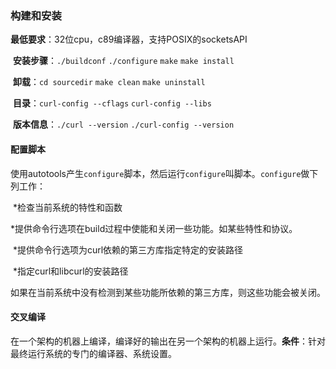### 构建和安装

​	**最低要求**：32位cpu，c89编译器，支持POSIX的socketsAPI

​	**安装步骤**：`./buildconf`	`./configure`	`make`	`make install`

​	**卸载**：`cd sourcedir`	`make clean`	`make uninstall`

​	**目录**：`curl-config --cflags`	`curl-config --libs`

​	**版本信息**：`./curl --version`	`./curl-config --version`

#### 配置脚本

​	使用autotools产生`configure`脚本，然后运行`configure`叫脚本。`configure`做下列工作：

​		*检查当前系统的特性和函数

​		*提供命令行选项在build过程中使能和关闭一些功能。如某些特性和协议。

​		*提供命令行选项为curl依赖的第三方库指定特定的安装路径

​		*指定curl和libcurl的安装路径

​	如果在当前系统中没有检测到某些功能所依赖的第三方库，则这些功能会被关闭。

#### 交叉编译

​	在一个架构的机器上编译，编译好的输出在另一个架构的机器上运行。**条件**：针对最终运行系统的专门的编译器、系统设置。






























